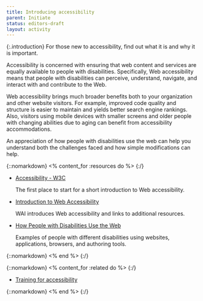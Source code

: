 ```yaml
---
title: Introducing accessibility
parent: Initiate
status: editors-draft
layout: activity
---
```


{:.introduction}
For those new to accessibility, find out what it is and why it is important.

Accessibility is concerned with ensuring that web content and services are equally available to people with disabilities. Specifically, Web accessibility means that people with disabilities can perceive, understand, navigate, and interact with and contribute to the Web.

Web accessibility brings much broader benefits both to your organization and other website visitors. For example, improved code quality and structure is easier to maintain and yields better search engine rankings. Also, visitors using mobile devices with smaller screens and older people with changing abilities due to aging can benefit from accessibility accommodations.

An appreciation of how people with disabilities use the web can help you understand both the challenges faced and how simple modifications can help.

{::nomarkdown}
<% content_for :resources do %>
{:/}

* [Accessibility - W3C](/standards/webdesign/accessibility)

  The first place to start for a short introduction to Web accessibility.
  
* [Introduction to Web Accessibility](/WAI/intro/accessibility.php)

  WAI introduces Web accessibility and links to additional resources.
  
* [How People with Disabilities Use the Web](/WAI/intro/people-use-web)

  Examples of people with different disabilities using websites, applications, browsers, and authoring tools. 

{::nomarkdown}
<% end %>
{:/}

{::nomarkdown}
<% content_for :related do %>
{:/}

* [Training for accessibility](../implement/training.html)

{::nomarkdown}
<% end %>
{:/}
